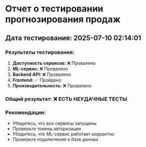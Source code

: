 
# Отчет о тестировании прогнозирования продаж

## Дата тестирования: 2025-07-10 02:14:01

### Результаты тестирования:

1. **Доступность сервисов:** ❌ Провалено
2. **ML-сервис:** ❌ Провалено
3. **Backend API:** ❌ Провалено
4. **Frontend:** ✅ Пройдено
5. **Производительность:** ❌ Провалено

### Общий результат: ❌ ЕСТЬ НЕУДАЧНЫЕ ТЕСТЫ

### Рекомендации:
- Убедитесь, что все сервисы запущены
- Проверьте токены авторизации
- Убедитесь, что ML-сервис работает корректно
- Проверьте подключение к базе данных
